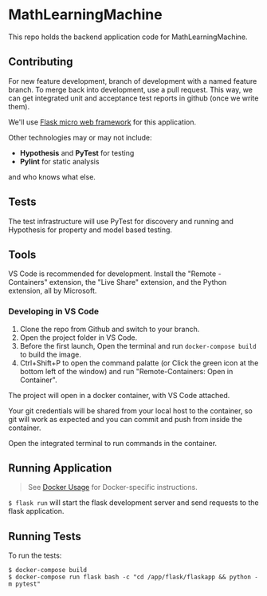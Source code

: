 # MathLearningMachine
This repo holds the backend application code for MathLearningMachine.

## Contributing
For new feature development, branch of development with a named feature branch. To merge back into development, use a pull request. This way, we can get integrated unit and acceptance test reports in github (once we write them).

We'll use [Flask micro web framework](https://palletsprojects.com/p/flask/) for this application.

Other technologies may or may not include:
* __Hypothesis__ and __PyTest__ for testing
* __Pylint__ for static analysis

and who knows what else.

## Tests
The test infrastructure will use PyTest for discovery and running and Hypothesis for property and model based testing.

## Tools
VS Code is recommended for development. Install the "Remote - Containers" extension, the "Live Share" extension, and the Python extension, all by Microsoft.


### Developing in VS Code
1. Clone the repo from Github and switch to your branch.
2. Open the project folder in VS Code.
3. Before the first launch, Open the terminal and run `docker-compose build` to build the image.
4. Ctrl+Shift+P to open the command palatte (or Click the green icon at the bottom left of the window) and run "Remote-Containers: Open in Container".

The project will open in a docker container, with VS Code attached.

Your git credentials will be shared from your local host to the container, so git will work as expected and you can commit and push from inside the container.

Open the integrated terminal to run commands in the container.

## Running Application

> See [Docker Usage](./docs/docker.md) for Docker-specific instructions.

`$ flask run` will start the flask development server and send requests to the flask application.

## Running Tests

To run the tests:

    $ docker-compose build
    $ docker-compose run flask bash -c "cd /app/flask/flaskapp && python -m pytest"


